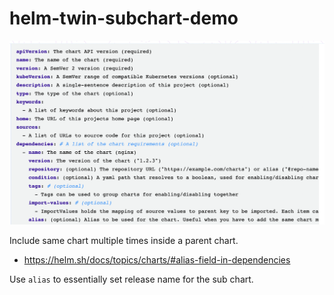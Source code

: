 # helm-twin-subchart-demo

![helm-chart](/helm-chart.png)

Include same chart multiple times inside a parent chart.

- https://helm.sh/docs/topics/charts/#alias-field-in-dependencies

Use `alias` to essentially set release name for the sub chart.
